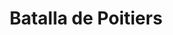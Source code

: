 ﻿---
title: "Batalla de Poitiers"
permalink: periodes_262.html
layout: periode
dataInici: 1356-09-19
sidebar: periodes
pares:
  - id: 252
    title: "Guerra de los Cien Años"
    dataInici: "(1337-01-01)"
    dataFi: "(1453-10-17)"

fills:
jocsPrincipals:
jocsEscenaris:
jocsEpoca:
  - title: "Poitiers 1356 et Formigny 1450"
    bggId: 9867
    escenari: "Poitiers"

  - title: "Men of Iron"
    bggId: 14683
    escenari: "Poitiers"
    dataInici: 
    dataFi: 

  - title: "Ancient Battles Deluxe Expansion Kit 4: Art of War"
    bggId: 42472
    escenari: "Poitiers"
    dataInici: 
    dataFi: 

jocsEpocaEscenaris:
---

